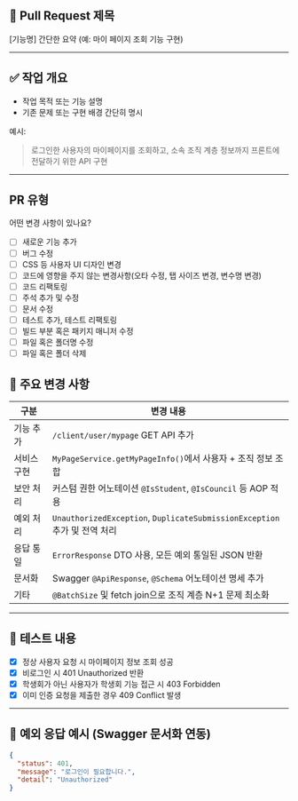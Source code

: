## 🔀 Pull Request 제목
[기능명] 간단한 요약 (예: 마이 페이지 조회 기능 구현)

---

## ✅ 작업 개요
<!---- 변경 사항 및 관련 이슈에 대해 간단하게 작성해주세요. 어떻게보다 무엇을 왜 수정했는지 설명해주세요. -->

<!---- Resolves: #(Isuue Number) -->

- 작업 목적 또는 기능 설명
- 기존 문제 또는 구현 배경 간단히 명시

예시:
> 로그인한 사용자의 마이페이지를 조회하고, 소속 조직 계층 정보까지 프론트에 전달하기 위한 API 구현

---

## PR 유형
어떤 변경 사항이 있나요?

- [ ] 새로운 기능 추가
- [ ] 버그 수정
- [ ] CSS 등 사용자 UI 디자인 변경
- [ ] 코드에 영향을 주지 않는 변경사항(오타 수정, 탭 사이즈 변경, 변수명 변경)
- [ ] 코드 리팩토링
- [ ] 주석 추가 및 수정
- [ ] 문서 수정
- [ ] 테스트 추가, 테스트 리팩토링
- [ ] 빌드 부분 혹은 패키지 매니저 수정
- [ ] 파일 혹은 폴더명 수정
- [ ] 파일 혹은 폴더 삭제

## 🔧 주요 변경 사항

| 구분 | 변경 내용 |
|------|-----------|
| 기능 추가 | `/client/user/mypage` GET API 추가 |
| 서비스 구현 | `MyPageService.getMyPageInfo()`에서 사용자 + 조직 정보 조합 |
| 보안 처리 | 커스텀 권한 어노테이션 `@IsStudent`, `@IsCouncil` 등 AOP 적용 |
| 예외 처리 | `UnauthorizedException`, `DuplicateSubmissionException` 추가 및 전역 처리 |
| 응답 통일 | `ErrorResponse` DTO 사용, 모든 예외 통일된 JSON 반환 |
| 문서화 | Swagger `@ApiResponse`, `@Schema` 어노테이션 명세 추가 |
| 기타 | `@BatchSize` 및 fetch join으로 조직 계층 N+1 문제 최소화 |

---

## 🧪 테스트 내용

- [x] 정상 사용자 요청 시 마이페이지 정보 조회 성공
- [x] 비로그인 시 401 Unauthorized 반환
- [x] 학생회가 아닌 사용자가 학생회 기능 접근 시 403 Forbidden
- [x] 이미 인증 요청을 제출한 경우 409 Conflict 발생

---

## 🧾 예외 응답 예시 (Swagger 문서화 연동)

```json
{
  "status": 401,
  "message": "로그인이 필요합니다.",
  "detail": "Unauthorized"
}
